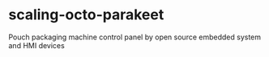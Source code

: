# scaling-octo-parakeet
 Pouch packaging machine control panel by open source embedded system and HMI devices 
